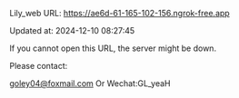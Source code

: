 Lily_web URL: https://ae6d-61-165-102-156.ngrok-free.app

Updated at: 2024-12-10 08:27:45

If you cannot open this URL, the server might be down.

Please contact: 

goley04@foxmail.com Or Wechat:GL_yeaH